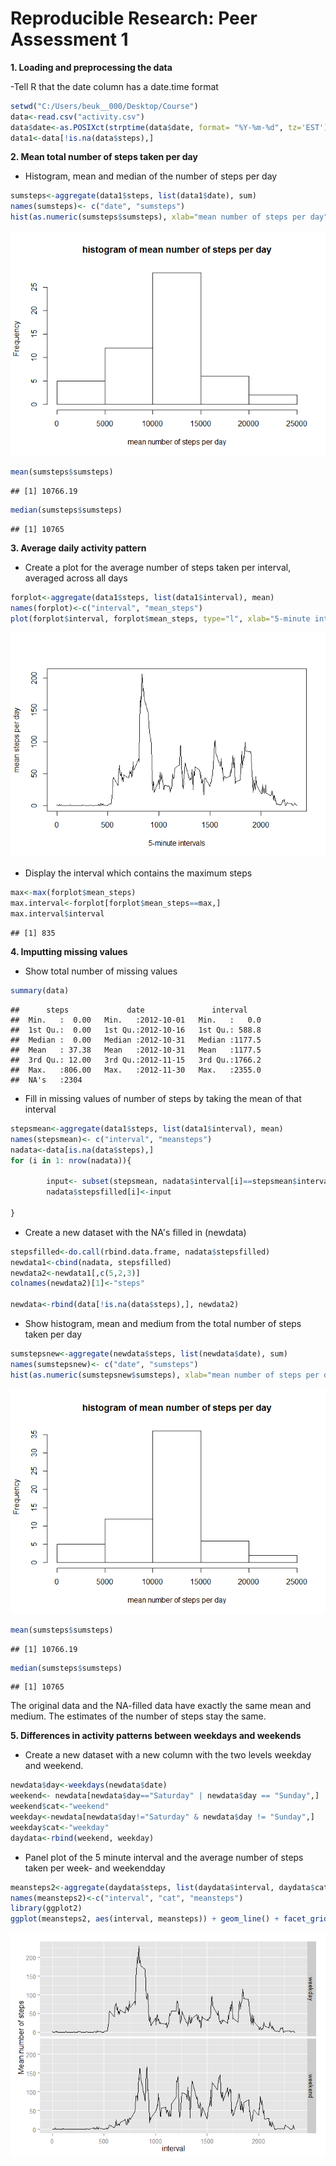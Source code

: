 # Reproducible Research: Peer Assessment 1


**1. Loading and preprocessing the data**  

-Tell R that the date column has a date.time format

```r
setwd("C:/Users/beuk__000/Desktop/Course")
data<-read.csv("activity.csv")
data$date<-as.POSIXct(strptime(data$date, format= "%Y-%m-%d", tz='EST'))
data1<-data[!is.na(data$steps),]
```

**2. Mean total number of steps taken per day**  
 
- Histogram, mean and median of the number of steps per day


```r
sumsteps<-aggregate(data1$steps, list(data1$date), sum)
names(sumsteps)<- c("date", "sumsteps")
hist(as.numeric(sumsteps$sumsteps), xlab="mean number of steps per day", main="histogram of mean number of steps per day")
```

![](PA1_template_files/figure-html/unnamed-chunk-2-1.png) 

```r
mean(sumsteps$sumsteps)
```

```
## [1] 10766.19
```

```r
median(sumsteps$sumsteps)
```

```
## [1] 10765
```

**3. Average daily activity pattern**  

- Create a plot for the average number of steps taken per interval, averaged across all days


```r
forplot<-aggregate(data1$steps, list(data1$interval), mean)
names(forplot)<-c("interval", "mean_steps")
plot(forplot$interval, forplot$mean_steps, type="l", xlab="5-minute intervals", ylab="mean steps per day")
```

![](PA1_template_files/figure-html/unnamed-chunk-3-1.png) 
- Display the interval which contains the maximum steps

```r
max<-max(forplot$mean_steps)
max.interval<-forplot[forplot$mean_steps==max,]
max.interval$interval
```

```
## [1] 835
```

**4. Imputting missing values**  

- Show total number of missing values 



```r
summary(data)
```

```
##      steps             date               interval     
##  Min.   :  0.00   Min.   :2012-10-01   Min.   :   0.0  
##  1st Qu.:  0.00   1st Qu.:2012-10-16   1st Qu.: 588.8  
##  Median :  0.00   Median :2012-10-31   Median :1177.5  
##  Mean   : 37.38   Mean   :2012-10-31   Mean   :1177.5  
##  3rd Qu.: 12.00   3rd Qu.:2012-11-15   3rd Qu.:1766.2  
##  Max.   :806.00   Max.   :2012-11-30   Max.   :2355.0  
##  NA's   :2304
```
- Fill in missing values of number of steps by taking the mean of that interval 

```r
stepsmean<-aggregate(data1$steps, list(data1$interval), mean)
names(stepsmean)<- c("interval", "meansteps")
nadata<-data[is.na(data$steps),]
for (i in 1: nrow(nadata)){ 
        
        input<- subset(stepsmean, nadata$interval[i]==stepsmean$interval, select= "meansteps")
        nadata$stepsfilled[i]<-input 
                
}
```
- Create a new dataset with the NA's filled in (newdata) 

```r
stepsfilled<-do.call(rbind.data.frame, nadata$stepsfilled)
newdata1<-cbind(nadata, stepsfilled)
newdata2<-newdata1[,c(5,2,3)]
colnames(newdata2)[1]<-"steps"

newdata<-rbind(data[!is.na(data$steps),], newdata2)
```
- Show histogram, mean and medium from the total number of steps taken per day

```r
sumstepsnew<-aggregate(newdata$steps, list(newdata$date), sum)
names(sumstepsnew)<- c("date", "sumsteps")
hist(as.numeric(sumstepsnew$sumsteps), xlab="mean number of steps per day", main="histogram of mean number of steps per day")
```

![](PA1_template_files/figure-html/unnamed-chunk-8-1.png) 

```r
mean(sumsteps$sumsteps)
```

```
## [1] 10766.19
```

```r
median(sumsteps$sumsteps)
```

```
## [1] 10765
```
The original data and the NA-filled data have exactly the same mean and medium. The estimates of the number of steps stay the same.

**5. Differences in activity patterns between weekdays and weekends**  

- Create a new dataset with a new column with the two levels weekday and weekend.


```r
newdata$day<-weekdays(newdata$date)
weekend<- newdata[newdata$day=="Saturday" | newdata$day == "Sunday",]
weekend$cat<-"weekend"
weekday<-newdata[newdata$day!="Saturday" & newdata$day != "Sunday",]
weekday$cat<-"weekday"
daydata<-rbind(weekend, weekday)
```
- Panel plot of the 5 minute interval and the average number of steps taken per week- and weekendday

```r
meansteps2<-aggregate(daydata$steps, list(daydata$interval, daydata$cat), mean)
names(meansteps2)<-c("interval", "cat", "meansteps")
library(ggplot2)
ggplot(meansteps2, aes(interval, meansteps)) + geom_line() + facet_grid(cat ~ .) + ylab("Mean number of steps")
```

![](PA1_template_files/figure-html/unnamed-chunk-10-1.png) 
